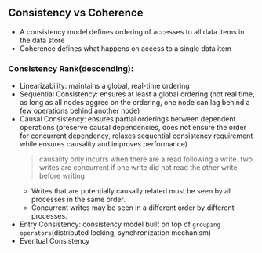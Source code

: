 ## Consistency vs Coherence
- A consistency model defines ordering of accesses to all data items in the data store
- Coherence defines what happens on access to a single data item

### Consistency Rank(descending):
- Linearizability: maintains a global, real-time ordering
- Sequential Consistency: ensures at least a global ordering (not real time, as long as all nodes aggree on the ordering, one node can lag behind a few operations behind another node)
- Causal Consistency: ensures partial orderings between dependent operations (preserve causal dependencies, does not ensure the order for concurrent dependency, relaxes sequential consistency requirement while ensures causality and improves performance)
   > causality only incurrs when there are a read following a write. two writes are concurrent if one write did not read the other write before writing
   - Writes that are potentially causally related must be seen by all processes in the same order. 
   - Concurrent writes may be seen in a different order by different processes.
- Entry Consistency: consistency model built on top of `grouping operators`(distributed locking, synchronization mechanism)
- Eventual Consistency


